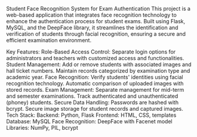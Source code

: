 Student Face Recognition System for Exam Authentication
This project is a web-based application that integrates face recognition technology to enhance the authentication process for student exams. Built using Flask, MySQL, and the DeepFace library, it streamlines the identification and verification of students through facial recognition, ensuring a secure and efficient examination environment.

Key Features:
Role-Based Access Control: Separate login options for administrators and teachers with customized access and functionalities.
Student Management:
Add or remove students with associated images and hall ticket numbers.
Maintain records categorized by examination type and academic year.
Face Recognition:
Verify students' identities using facial recognition technology.
Automatic comparison of uploaded images with stored records.
Exam Management:
Separate management for mid-term and semester examinations.
Track authenticated and unauthenticated (phoney) students.
Secure Data Handling:
Passwords are hashed with bcrypt.
Secure image storage for student records and captured images.
Tech Stack:
Backend: Python, Flask
Frontend: HTML, CSS, templates
Database: MySQL
Face Recognition: DeepFace with Facenet model
Libraries: NumPy, PIL, bcrypt
